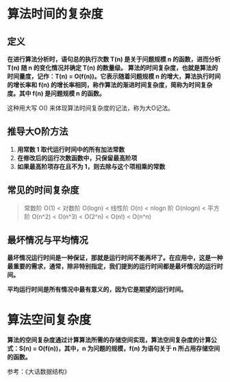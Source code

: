# 算法时间的复杂度

## 定义

**在进行算法分析时，语句总的执行次数 T(n) 是关于问题规模 n 的函数，进而分析 T(n) 随 n 的变化情况并确定 T(n) 的数量级。 算法的时间复杂度，也就是算法的时间量度，记作：T(n) = O(f(n))。它表示随着问题规模 n 的增大，算法执行时间的增长率和 f(n) 的增长率相同，称作算法的渐进时间复杂度，简称为时间复杂度。其中 f(n) 是问题规模 n 的函数。** 

这种用大写 O() 来体现算法时间复杂度的记法，称为大O记法。

## 推导大O阶方法

1. **用常数 1 取代运行时间中的所有加法常数**
2. **在修改后的运行次数函数中，只保留最高阶项**
3. **如果最高阶项存在且不为 1，则去除与这个项相乘的常数**

## 常见的时间复杂度

> 常数阶 O(1) < 对数阶 O(logn) < 线性阶 O(n) < nlogn 阶 O(nlogn) < 平方阶 O(n^2) < O(n^3) < O(2^n) < O(n!) < O(n^n)

## 最坏情况与平均情况

**最坏情况运行时间是一种保证，那就是运行时间不能再坏了。在应用中，这是一种最重要的需求，通常，除非特别指定，我们提到的运行时间都是最坏情况的运行时间。** 

**平均运行时间是所有情况中最有意义的，因为它是期望的运行时间。**

# 算法空间复杂度

**算法的空间复杂度通过计算算法所需的存储空间实现，算法空间复杂度的计算公式：S(n) = O(f(n))，其中，n 为问题的规模，f(n) 为语句关于 n 所占用存储空间的函数。**



参考：《大话数据结构》